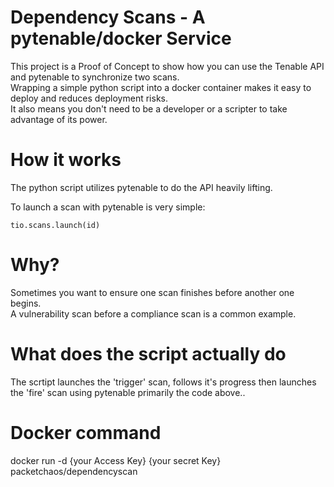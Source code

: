 # Dependency Scans - A pytenable/docker Service

This project is a Proof of Concept to show how you can use the Tenable API and pytenable to synchronize two scans.  
Wrapping a simple python script into a docker container makes it easy to deploy and reduces deployment risks.  
It also means you don't need to be a developer or a scripter to take advantage of its power.

# How it works

The python script utilizes pytenable to do the API heavily lifting.

To launch a scan with pytenable is very simple:

    tio.scans.launch(id)

# Why?

Sometimes you want to ensure one scan finishes before another one begins.  
A vulnerability scan before a compliance scan is a common example.

# What does the script actually do

The scrtipt launches the 'trigger' scan, follows it's progress then launches the 'fire' scan using pytenable primarily the code above..

# Docker command
 docker run -d {your Access Key} {your secret Key} packetchaos/dependencyscan
